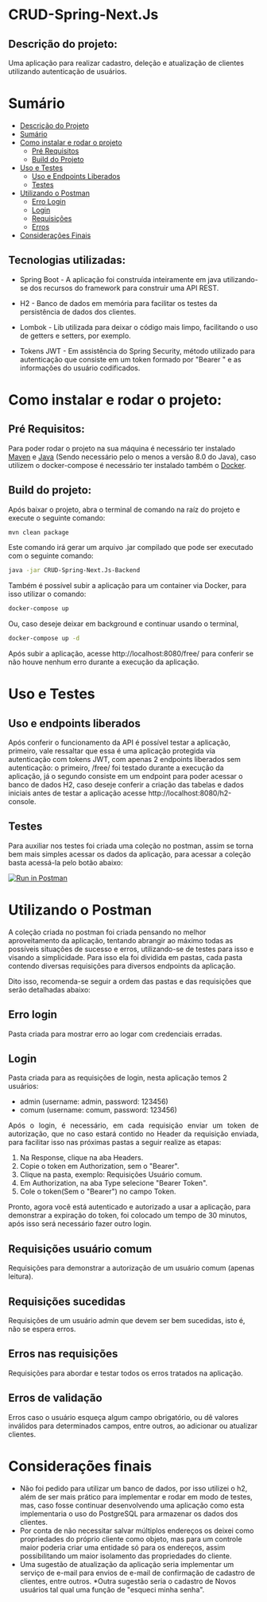 # CRUD-Spring-Next.Js

## Descrição do projeto:
 
Uma aplicação para realizar cadastro, deleção e atualização de clientes utilizando autenticação de usuários.

Sumário
=================
<!--ts-->
   * [Descrição do Projeto](#descrição-do-projeto)
   * [Sumário](#sumário)
   * [Como instalar e rodar o projeto](#Como-instalar-e-rodar-o-projeto)
      * [Pré Requisitos](#pré-requisitos)
      * [Build do Projeto](#build-do-projeto)
   * [Uso e Testes](#uso-e-testes)
        * [Uso e Endpoints Liberados](#uso-e-endpoints-liberados)
        * [Testes](#testes)
   * [Utilizando o Postman](#utilizando-o-postman)
        * [Erro Login](#erro-login)
        * [Login](#login)
        * [Requisições](#requisições-usuário-comum)
        * [Erros](#erros-nas-requisições)
* [Considerações Finais](#considerações-finais)
<!--te-->



## Tecnologias utilizadas: 

* Spring Boot - A aplicação foi construída inteiramente em java utilizando-se dos recursos do framework para construir uma API REST.

* H2 - Banco de dados em memória para facilitar os testes da persistência de dados dos clientes.

* Lombok - Lib utilizada para deixar o código mais limpo, facilitando o uso de getters e setters, por exemplo.

* Tokens JWT - Em assistência do Spring Security, método utilizado para autenticação que consiste em um token formado por "Bearer " e as informações do usuário codificados.

# Como instalar e rodar o projeto: 

## Pré Requisitos:

Para poder rodar o projeto na sua máquina é necessário ter instalado [Maven](https://maven.apache.org/download.cgi) e [Java](https://www.oracle.com/technetwork/pt/java/javase/downloads/index.html) (Sendo necessário pelo o menos a versão 8.0 do Java), caso utilizem o docker-compose é necessário ter instalado também o [Docker](https://www.docker.com/products/docker-desktop).


## Build do projeto:

Após baixar o projeto, abra o terminal de comando na raíz do projeto e execute o seguinte comando:

```sh
mvn clean package
```

Este comando irá gerar um arquivo .jar compilado que pode ser executado com o seguinte comando: 

```sh
java -jar CRUD-Spring-Next.Js-Backend
```

Também é possível subir a aplicação para um container via Docker, para isso utilizar o comando:

```sh
docker-compose up
```
Ou, caso deseje deixar em background e continuar usando o terminal,

```sh 
docker-compose up -d
```
Após subir a aplicação, acesse http://localhost:8080/free/ para conferir se não houve nenhum erro durante a execução da aplicação.

# Uso e Testes

## Uso e endpoints liberados

Após conferir o funcionamento da API é possível testar a aplicação, primeiro, vale ressaltar que essa é uma aplicação protegida via autenticação com tokens JWT, com apenas 2 endpoints liberados sem autenticação: o primeiro, /free/ foi testado durante a execução da aplicação, já o segundo consiste em um endpoint para poder acessar o banco de dados H2, caso deseje conferir a criação das tabelas e dados iniciais antes de testar a aplicação acesse http://localhost:8080/h2-console.

## Testes

Para auxiliar nos testes foi criada uma coleção no postman, assim se torna bem mais simples acessar os dados da aplicação, para acessar a coleção basta acessá-la pelo botão abaixo:

[![Run in Postman](https://run.pstmn.io/button.svg)](https://app.getpostman.com/run-collection/07f518c0c1269116731b)

# Utilizando o Postman

A coleção criada no postman foi criada pensando no melhor    aproveitamento da aplicação, tentando abrangir ao máximo todas as possíveis situações de sucesso e erros, utilizando-se de testes para isso e visando a simplicidade. Para isso ela foi dividida em pastas, cada pasta contendo diversas requisições para diversos endpoints da aplicação.

Dito isso, recomenda-se seguir a ordem das pastas e das requisições
que serão detalhadas abaixo:

## Erro login

Pasta criada para mostrar erro ao logar com credenciais erradas.

## Login

Pasta criada para as requisições de login, nesta aplicação temos 2 usuários: 

* admin (username: admin, password: 123456)
* comum (username: comum, password: 123456)


<p align ="justify">
Após o login, é necessário, em cada requisição enviar um token de autorização, que no caso estará contido no Header da requisição enviada, para facilitar isso nas próximas pastas a seguir realize as etapas:
</p>

1. Na Response, clique na aba Headers.
2. Copie o token em Authorization, sem o "Bearer".
3. Clique na pasta, exemplo: Requisições Usuário comum.
4. Em Authorization, na aba Type selecione "Bearer Token".
5. Cole o token(Sem o "Bearer") no campo Token.

Pronto, agora você está autenticado e autorizado a usar a aplicação, para demonstrar a expiração do token, foi colocado um tempo de 30 minutos, após isso será necessário fazer outro login.

## Requisições usuário comum

Requisições para demonstrar a autorização de um usuário comum (apenas leitura).

## Requisições sucedidas

Requisições de um usuário admin que devem ser bem sucedidas, isto é, não se espera erros.

## Erros nas requisições

Requisições para abordar e testar todos os erros tratados na aplicação.

## Erros de validação

Erros caso o usuário esqueça algum campo obrigatório, ou dê valores inválidos para determinados campos, entre outros, ao adicionar ou atualizar clientes.

# Considerações finais

* Não foi pedido para utilizar um banco de dados, por isso utilizei o h2, além de ser mais prático para implementar e rodar em modo de testes, mas, caso fosse continuar desenvolvendo uma aplicação como esta implementaria o uso do PostgreSQL para armazenar os dados dos clientes.
* Por conta de não necessitar salvar múltiplos endereços os deixei como propriedades do próprio cliente como objeto, mas para um controle maior poderia criar uma entidade só para os endereços, assim possibilitando um maior isolamento das propriedades do cliente.
* Uma sugestão de atualização da aplicação seria implementar um serviço de e-mail para envios de e-mail de confirmação de cadastro de clientes, entre outros.
*Outra sugestão seria o cadastro de Novos usuários tal qual uma função de "esqueci minha senha".




